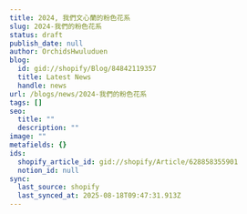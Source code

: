 ```yaml
---
title: 2024, 我們文心蘭的粉色花系
slug: 2024-我們的粉色花系
status: draft
publish_date: null
author: OrchidsHwuluduen
blog:
  id: gid://shopify/Blog/84842119357
  title: Latest News
  handle: news
url: /blogs/news/2024-我們的粉色花系
tags: []
seo:
  title: ""
  description: ""
image: ""
metafields: {}
ids:
  shopify_article_id: gid://shopify/Article/628858355901
  notion_id: null
sync:
  last_source: shopify
  last_synced_at: 2025-08-18T09:47:31.913Z
---
```


